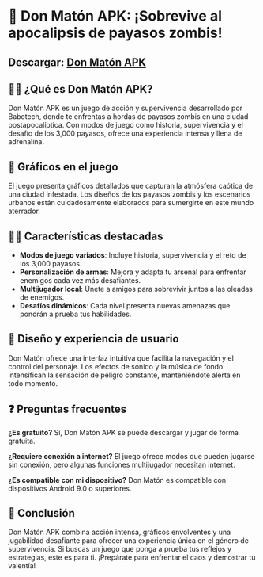 # 🧨 Don Matón APK: ¡Sobrevive al apocalipsis de payasos zombis!
## Descargar: [Don Matón APK](https://apkmodjoy.net/es/)
## 🙋‍♀️ ¿Qué es Don Matón APK?

Don Matón APK es un juego de acción y supervivencia desarrollado por Babotech, donde te enfrentas a hordas de payasos zombis en una ciudad postapocalíptica. Con modos de juego como historia, supervivencia y el desafío de los 3,000 payasos, ofrece una experiencia intensa y llena de adrenalina.

## 🌈 Gráficos en el juego

El juego presenta gráficos detallados que capturan la atmósfera caótica de una ciudad infestada. Los diseños de los payasos zombis y los escenarios urbanos están cuidadosamente elaborados para sumergirte en este mundo aterrador.

## 👩‍💻 Características destacadas

* **Modos de juego variados**: Incluye historia, supervivencia y el reto de los 3,000 payasos.
* **Personalización de armas**: Mejora y adapta tu arsenal para enfrentar enemigos cada vez más desafiantes.
* **Multijugador local**: Únete a amigos para sobrevivir juntos a las oleadas de enemigos.
* **Desafíos dinámicos**: Cada nivel presenta nuevas amenazas que pondrán a prueba tus habilidades.

## 🍿 Diseño y experiencia de usuario

Don Matón ofrece una interfaz intuitiva que facilita la navegación y el control del personaje. Los efectos de sonido y la música de fondo intensifican la sensación de peligro constante, manteniéndote alerta en todo momento.

## ❓ Preguntas frecuentes

**¿Es gratuito?**
Sí, Don Matón APK se puede descargar y jugar de forma gratuita.

**¿Requiere conexión a internet?**
El juego ofrece modos que pueden jugarse sin conexión, pero algunas funciones multijugador necesitan internet.

**¿Es compatible con mi dispositivo?**
Don Matón es compatible con dispositivos Android 9.0 o superiores.

## 🧙 Conclusión

Don Matón APK combina acción intensa, gráficos envolventes y una jugabilidad desafiante para ofrecer una experiencia única en el género de supervivencia. Si buscas un juego que ponga a prueba tus reflejos y estrategias, este es para ti. ¡Prepárate para enfrentar el caos y demostrar tu valentía!
<!--

**Here are some ideas to get you started:**

🙋‍♀️ A short introduction - what is your organization all about?
🌈 Contribution guidelines - how can the community get involved?
👩‍💻 Useful resources - where can the community find your docs? Is there anything else the community should know?
🍿 Fun facts - what does your team eat for breakfast?
🧙 Remember, you can do mighty things with the power of [Markdown](https://docs.github.com/github/writing-on-github/getting-started-with-writing-and-formatting-on-github/basic-writing-and-formatting-syntax)
-->
